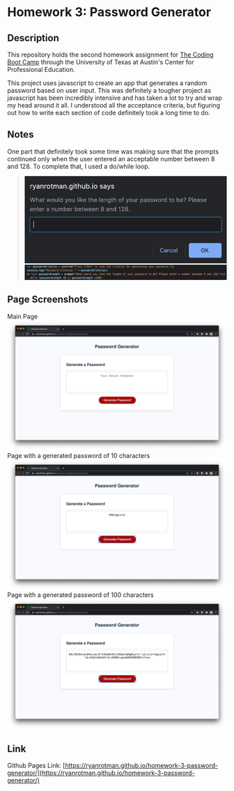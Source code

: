 # Homework 3: Password Generator

## Description
This repository holds the second homework assignment for [The Coding Boot Camp](https://techbootcamps.utexas.edu/coding/) through the University of Texas at Austin's Center for Professional Education.

This project uses javascript to create an app that generates a random password based on user input. This was definitely a tougher project as javascript has been incredibly intensive and has taken a lot to try and wrap my head around it all. I understood all the acceptance criteria, but figuring out how to write each section of code definitely took a long time to do.

## Notes
One part that definitely took some time was making sure that the prompts continued only when the user entered an acceptable number between 8 and 128. To complete that, I used a do/while loop.
> ![Screenshot_LengthInput](Assets/Images/ReadMe_ScreenShot_PasswordLengthInput.png)
> ![Screenshot_LengthInputCode](Assets/Images/ReadMe_ScreenShot_PasswordLengthInputCode.png)

## Page Screenshots
Main Page
![ScreenShot_MainPage](Assets/Images/ReadMe_ScreenShot_HomePage.png)
Page with a generated password of 10 characters
![ScreenShot_GeneratedPassword_10](Assets/Images/ReadMe_ScreenShot_GeneratedPassword10.png)
Page with a generated password of 100 characters
![ScreenShot_GeneratedPassword_100](Assets/Images/ReadMe_ScreenShot_GeneratedPassword100.png)

## Link
Github Pages Link: [https://ryanrotman.github.io/homework-3-password-generator/](https://ryanrotman.github.io/homework-3-password-generator/)